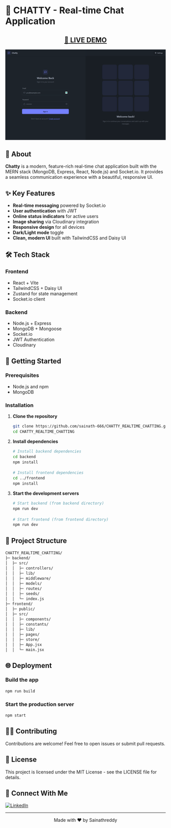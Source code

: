 # 🚀 CHATTY - Real-time Chat Application

<div align="center">
  <h2>
    <a href="https://chatty-realtime-chatting.onrender.com/login" target="_blank">
      🔴 LIVE DEMO
    </a>
  </h2>

  <img src="image.png" alt="Chatty App Preview" width="800px" />
</div>

## 📱 About

**Chatty** is a modern, feature-rich real-time chat application built with the MERN stack (MongoDB, Express, React, Node.js) and Socket.io. It provides a seamless communication experience with a beautiful, responsive UI.

## ✨ Key Features

- **Real-time messaging** powered by Socket.io
- **User authentication** with JWT
- **Online status indicators** for active users
- **Image sharing** via Cloudinary integration
- **Responsive design** for all devices
- **Dark/Light mode** toggle
- **Clean, modern UI** built with TailwindCSS and Daisy UI

## 🛠️ Tech Stack

### Frontend
- React + Vite
- TailwindCSS + Daisy UI
- Zustand for state management
- Socket.io client

### Backend
- Node.js + Express
- MongoDB + Mongoose
- Socket.io
- JWT Authentication
- Cloudinary

## 🚀 Getting Started

### Prerequisites
- Node.js and npm
- MongoDB

### Installation

1. **Clone the repository**
   ```bash
   git clone https://github.com/sainath-666/CHATTY_REALTIME_CHATTING.git
   cd CHATTY_REALTIME_CHATTING
   ```

2. **Install dependencies**
   ```bash
   # Install backend dependencies
   cd backend
   npm install

   # Install frontend dependencies
   cd ../frontend
   npm install
   ```

3. **Start the development servers**
   ```bash
   # Start backend (from backend directory)
   npm run dev

   # Start frontend (from frontend directory)
   npm run dev
   ```

## 📁 Project Structure

```
CHATTY_REALTIME_CHATTING/
├─ backend/
│  ├─ src/
│  │  ├─ controllers/
│  │  ├─ lib/
│  │  ├─ middleware/
│  │  ├─ models/
│  │  ├─ routes/
│  │  ├─ seeds/
│  │  └─ index.js
├─ frontend/
│  ├─ public/
│  ├─ src/
│  │  ├─ components/
│  │  ├─ constants/
│  │  ├─ lib/
│  │  ├─ pages/
│  │  ├─ store/
│  │  ├─ App.jsx
│  │  └─ main.jsx
```

## 🌐 Deployment

### Build the app
```bash
npm run build
```

### Start the production server
```bash
npm start
```

## 👨‍💻 Contributing

Contributions are welcome! Feel free to open issues or submit pull requests.

## 📝 License

This project is licensed under the MIT License - see the LICENSE file for details.

## 🔗 Connect With Me

[![LinkedIn](https://img.shields.io/badge/LinkedIn-0077B5?style=for-the-badge&logo=linkedin&logoColor=white)](https://www.linkedin.com/in/sainath666)

---

<div align="center">
  <p>Made with ❤️ by Sainathreddy</p>
</div>
